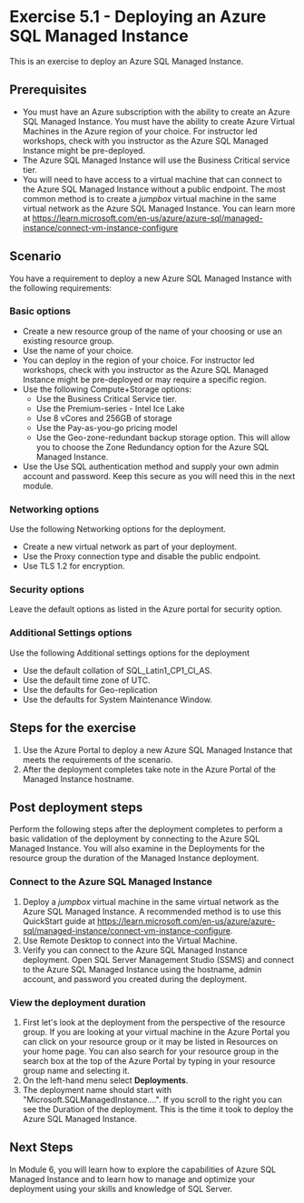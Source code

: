 # Exercise 5.1 - Deploying an Azure SQL Managed Instance

This is an exercise to deploy an Azure SQL Managed Instance.

## Prerequisites

- You must have an Azure subscription with the ability to create an Azure SQL Managed Instance. You must have the ability to create Azure Virtual Machines in the Azure region of your choice. For instructor led workshops, check with you instructor as the Azure SQL Managed Instance might be pre-deployed.
- The Azure SQL Managed Instance will use the Business Critical service tier.
- You will need to have access to a virtual machine that can connect to the Azure SQL Managed Instance without a public endpoint. The most common method is to create a *jumpbox* virtual machine in the same virtual network as the Azure SQL Managed Instance. You can learn more at https://learn.microsoft.com/en-us/azure/azure-sql/managed-instance/connect-vm-instance-configure

## Scenario

You have a requirement to deploy a new Azure SQL Managed Instance with the following requirements:

### Basic options

- Create a new resource group of the name of your choosing or use an existing resource group.
- Use the name of your choice.
- You can deploy in the region of your choice. For instructor led workshops, check with you instructor as the Azure SQL Managed Instance might be pre-deployed or may require a specific region.
- Use the following Compute+Storage options:
    - Use the Business Critical Service tier.
    - Use the Premium-series - Intel Ice Lake
    - Use 8 vCores and 256GB of storage
    - Use the Pay-as-you-go pricing model
    - Use the Geo-zone-redundant backup storage option. This will allow you to choose the Zone Redundancy option for the Azure SQL Managed Instance.
- Use the Use SQL authentication method and supply your own admin account and password. Keep this secure as you will need this in the next module.

### Networking options

Use the following Networking options for the deployment.

- Create a new virtual network as part of your deployment.
- Use the Proxy connection type and disable the public endpoint.
- Use TLS 1.2 for encryption.

### Security options

Leave the default options as listed in the Azure portal for security option.

### Additional Settings options

Use the following Additional settings options for the deployment

- Use the default collation of SQL_Latin1_CP1_CI_AS.
- Use the default time zone of UTC.
- Use the defaults for Geo-replication
- Use the defaults for System Maintenance Window.

## Steps for the exercise

1. Use the Azure Portal to deploy a new Azure SQL Managed Instance that meets the requirements of the scenario.
1. After the deployment completes take note in the Azure Portal of the Managed Instance hostname.

## Post deployment steps

Perform the following steps after the deployment completes to perform a basic validation of the deployment by connecting to the Azure SQL Managed Instance. You will also examine in the Deployments for the resource group the duration of the Managed Instance deployment.

### Connect to the Azure SQL Managed Instance

1. Deploy a *jumpbox* virtual machine in the same virtual network as the Azure SQL Managed Instance. A recommended method is to use this QuickStart guide at https://learn.microsoft.com/en-us/azure/azure-sql/managed-instance/connect-vm-instance-configure.
1. Use Remote Desktop to connect into the Virtual Machine.
1. Verify you can connect to the Azure SQL Managed Instance deployment. Open SQL Server Management Studio (SSMS) and connect to the Azure SQL Managed Instance using the hostname, admin account, and password you created during the deployment.

### View the deployment duration

1. First let's look at the deployment from the perspective of the resource group. If you are looking at your virtual machine in the Azure Portal you can click on your resource group or it may be listed in Resources on your home page. You can also search for your resource group in the search box at the top of the Azure Portal by typing in your resource group name and selecting it.
1. On the left-hand menu select **Deployments**.
1. The deployment name should start with "Microsoft.SQLManagedInstance....". If you scroll to the right you can see the Duration of the deployment. This is the time it took to deploy the Azure SQL Managed Instance.

## Next Steps

In Module 6, you will learn how to explore the capabilities of Azure SQL Managed Instance and to learn how to manage and optimize your deployment using your skills and knowledge of SQL Server.
